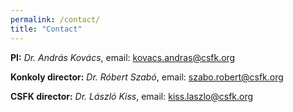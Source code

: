 ```yaml
---
permalink: /contact/
title: "Contact"
---
```


**PI:** _Dr. András Kovács_, email: kovacs.andras@csfk.org

**Konkoly director:** _Dr. Róbert Szabó_, email: szabo.robert@csfk.org

**CSFK director:** _Dr. László Kiss_, email: kiss.laszlo@csfk.org

